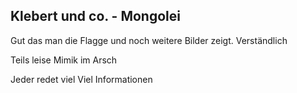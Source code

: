 ## Klebert und co. - Mongolei

Gut das man die Flagge und noch weitere Bilder zeigt.
Verständlich

Teils leise
Mimik im Arsch

Jeder redet viel
Viel Informationen



